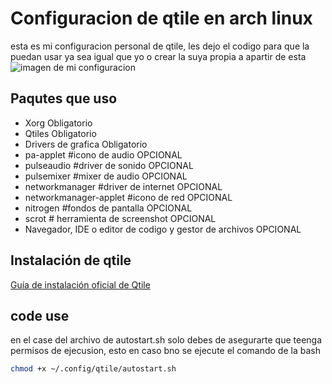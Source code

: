 # Configuracion de qtile en arch linux 
esta es mi configuracion personal de qtile, les dejo el codigo para que la puedan usar ya sea igual que yo o crear la suya propia a apartir de esta
<img src="https://github.com/CheeseCreamMe/qtile/blob/main/screenshot/2024-07-22-13-31-50_1920x1080.png" alt="imagen de mi configuracion">
## Paqutes que uso

- Xorg Obligatorio
- Qtiles Obligatorio
- Drivers de grafica Obligatorio
- pa-applet #icono de audio OPCIONAL
- pulseaudio #driver de sonido  OPCIONAL
- pulsemixer #mixer de audio OPCIONAL
- networkmanager #driver de internet OPCIONAL
- networkmanager-applet #icono de red OPCIONAL
- nitrogen #fondos de pantalla OPCIONAL
- scrot # herramienta de screenshot OPCIONAL
- Navegador, IDE o editor de codigo y gestor de archivos OPCIONAL

## Instalación de qtile

[Guía de instalación oficial de Qtile](https://wiki.archlinux.org/title/Qtile)

## code use

en el case del archivo de autostart.sh solo debes de asegurarte que teenga permisos de ejecusion, esto en caso bno se ejecute el comando de la bash

```sh
chmod +x ~/.config/qtile/autostart.sh
```


